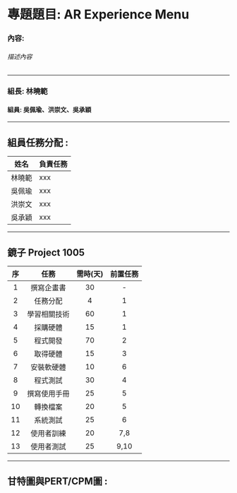 # 專題題目: AR Experience Menu
### 內容:
###### 描述內容
---

### 組長: 林曉範
#### 組員: 吳佩瑜、洪崇文、吳承穎


---
## 組員任務分配 : 
| 姓名 | 負責任務 |
| ---- | ---- |
| 林曉範 | xxx |
| 吳佩瑜 | xxx |
| 洪崇文 | xxx |
| 吳承穎 | xxx |

---
## 鏡子 Project 1005
|序 | 任務 | 需時(天) |  前置任務  |
|:--:|:---:|:-----:|:-----:|
| 1  | 撰寫企畫書 | 30 | - |
| 2  | 任務分配 | 4 | 1 |   
| 3  | 學習相關技術 | 60 | 1 |
| 4  | 採購硬體 | 15 | 1 |
| 5  | 程式開發 | 70 | 2 |
| 6  | 取得硬體 | 15 | 3 |
| 7  | 安裝軟硬體 | 10 | 6 |
| 8  | 程式測試 | 30 | 4 |
| 9  | 撰寫使用手冊 | 25 | 5 |
| 10 | 轉換檔案 | 20 | 5 |
| 11 | 系統測試 | 25 | 6 |
| 12 | 使用者訓練 | 20 | 7,8 |
| 13 | 使用者測試 | 25 | 9,10 |

---

## 甘特圖與PERT/CPM圖 : 
